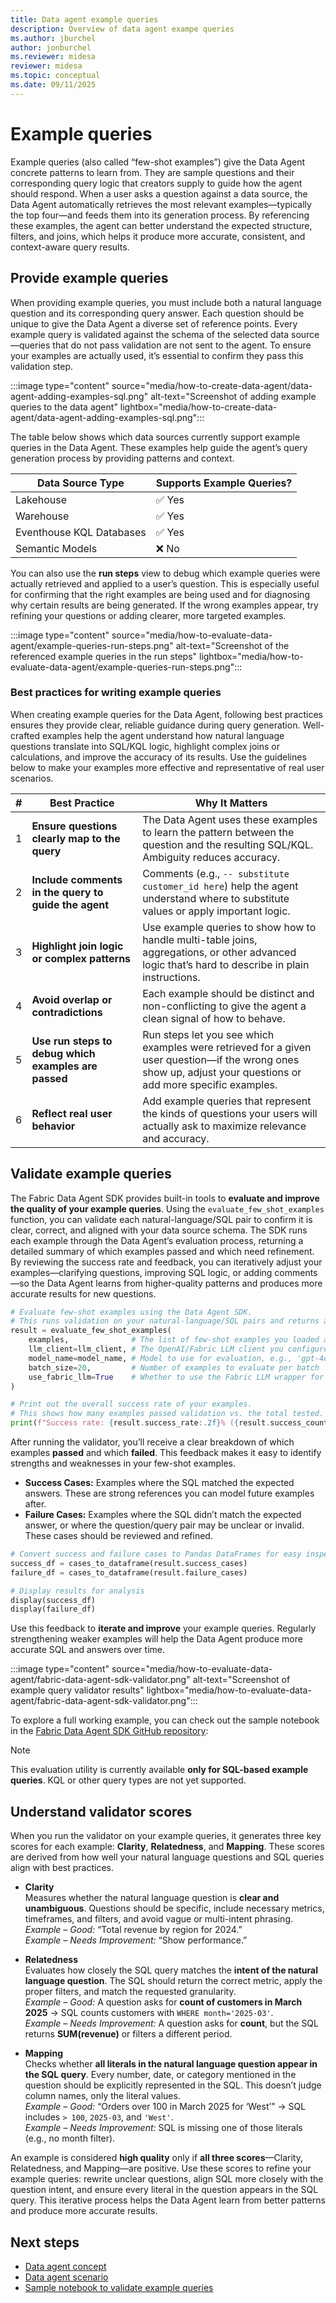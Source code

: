 ```yaml
---
title: Data agent example queries
description: Overview of data agent exampe queries
ms.author: jburchel
author: jonburchel
ms.reviewer: midesa
reviewer: midesa
ms.topic: conceptual
ms.date: 09/11/2025
---
```


# Example queries

Example queries (also called “few-shot examples”) give the Data Agent concrete patterns to learn from. They are sample questions and their corresponding query logic that creators supply to guide how the agent should respond. When a user asks a question against a data source, the Data Agent automatically retrieves the most relevant examples—typically the top four—and feeds them into its generation process. By referencing these examples, the agent can better understand the expected structure, filters, and joins, which helps it produce more accurate, consistent, and context-aware query results.

## Provide example queries

When providing example queries, you must include both a natural language question and its corresponding query answer. Each question should be unique to give the Data Agent a diverse set of reference points. Every example query is validated against the schema of the selected data source—queries that do not pass validation are not sent to the agent. To ensure your examples are actually used, it’s essential to confirm they pass this validation step.

:::image type="content" source="media/how-to-create-data-agent/data-agent-adding-examples-sql.png" alt-text="Screenshot of adding example queries to the data agent" lightbox="media/how-to-create-data-agent/data-agent-adding-examples-sql.png":::

The table below shows which data sources currently support example queries in the Data Agent. These examples help guide the agent’s query generation process by providing patterns and context.

| Data Source Type            | Supports Example Queries? |
|-----------------------------|---------------------------|
| Lakehouse                   | ✅ Yes                   |
| Warehouse                   | ✅ Yes                   |
| Eventhouse KQL Databases     | ✅ Yes                   |
| Semantic Models             | ❌ No                    |

You can also use the **run steps** view to debug which example queries were actually retrieved and applied to a user’s question. This is especially useful for confirming that the right examples are being used and for diagnosing why certain results are being generated. If the wrong examples appear, try refining your questions or adding clearer, more targeted examples.  

:::image type="content" source="media/how-to-evaluate-data-agent/example-queries-run-steps.png" alt-text="Screenshot of the referenced example queries in the run steps" lightbox="media/how-to-evaluate-data-agent/example-queries-run-steps.png":::

### Best practices for writing example queries  

When creating example queries for the Data Agent, following best practices ensures they provide clear, reliable guidance during query generation. Well-crafted examples help the agent understand how natural language questions translate into SQL/KQL logic, highlight complex joins or calculations, and improve the accuracy of its results. Use the guidelines below to make your examples more effective and representative of real user scenarios.  

| # | Best Practice | Why It Matters |
|---|---------------|---------------|
| 1 | **Ensure questions clearly map to the query** | The Data Agent uses these examples to learn the pattern between the question and the resulting SQL/KQL. Ambiguity reduces accuracy. |
| 2 | **Include comments in the query to guide the agent** | Comments (e.g., `-- substitute customer_id here`) help the agent understand where to substitute values or apply important logic. |
| 3 | **Highlight join logic or complex patterns** | Use example queries to show how to handle multi-table joins, aggregations, or other advanced logic that’s hard to describe in plain instructions. |
| 4 | **Avoid overlap or contradictions** | Each example should be distinct and non-conflicting to give the agent a clean signal of how to behave. |
| 5 | **Use run steps to debug which examples are passed** | Run steps let you see which examples were retrieved for a given user question—if the wrong ones show up, adjust your questions or add more specific examples. |
| 6 | **Reflect real user behavior** | Add example queries that represent the kinds of questions your users will actually ask to maximize relevance and accuracy. |

## Validate example queries

The Fabric Data Agent SDK provides built-in tools to **evaluate and improve the quality of your example queries**. Using the `evaluate_few_shot_examples` function, you can validate each natural-language/SQL pair to confirm it is clear, correct, and aligned with your data source schema. The SDK runs each example through the Data Agent’s evaluation process, returning a detailed summary of which examples passed and which need refinement. By reviewing the success rate and feedback, you can iteratively adjust your examples—clarifying questions, improving SQL logic, or adding comments—so the Data Agent learns from higher-quality patterns and produces more accurate results for new questions.

```python
# Evaluate few-shot examples using the Data Agent SDK.
# This runs validation on your natural-language/SQL pairs and returns a summary of results.
result = evaluate_few_shot_examples(
    examples,              # The list of few-shot examples you loaded and formatted earlier
    llm_client=llm_client, # The OpenAI/Fabric LLM client you configured
    model_name=model_name, # Model to use for evaluation, e.g., 'gpt-4o'
    batch_size=20,         # Number of examples to evaluate per batch
    use_fabric_llm=True    # Whether to use the Fabric LLM wrapper for evaluation
)

# Print out the overall success rate of your examples.
# This shows how many examples passed validation vs. the total tested.
print(f"Success rate: {result.success_rate:.2f}% ({result.success_count}/{result.total})")

```

After running the validator, you’ll receive a clear breakdown of which examples **passed** and which **failed**. This feedback makes it easy to identify strengths and weaknesses in your few-shot examples.  

- **Success Cases:** Examples where the SQL matched the expected answers. These are strong references you can model future examples after.  
- **Failure Cases:** Examples where the SQL didn’t match the expected answer, or where the question/query pair may be unclear or invalid. These cases should be reviewed and refined.  

```python
# Convert success and failure cases to Pandas DataFrames for easy inspection
success_df = cases_to_dataframe(result.success_cases)
failure_df = cases_to_dataframe(result.failure_cases)

# Display results for analysis
display(success_df)
display(failure_df)
```

Use this feedback to **iterate and improve** your example queries. Regularly strengthening weaker examples will help the Data Agent produce more accurate SQL and answers over time.

:::image type="content" source="media/how-to-evaluate-data-agent/fabric-data-agent-sdk-validator.png" alt-text="Screenshot of example query validator results" lightbox="media/how-to-evaluate-data-agent/fabric-data-agent-sdk-validator.png":::

To explore a full working example, you can check out the sample notebook in the [Fabric Data Agent SDK GitHub repository](https://aka.ms/fabric-data-agent-example-query-validator):

> [!NOTE]
> This evaluation utility is currently available **only for SQL-based example queries**. KQL or other query types are not yet supported.

## Understand validator scores  

When you run the validator on your example queries, it generates three key scores for each example: **Clarity**, **Relatedness**, and **Mapping**. These scores are derived from how well your natural language questions and SQL queries align with best practices.  

- **Clarity**  
  Measures whether the natural language question is **clear and unambiguous**. Questions should be specific, include necessary metrics, timeframes, and filters, and avoid vague or multi-intent phrasing.  
  *Example – Good:* “Total revenue by region for 2024.”  
  *Example – Needs Improvement:* “Show performance.”  

- **Relatedness**  
  Evaluates how closely the SQL query matches the **intent of the natural language question**. The SQL should return the correct metric, apply the proper filters, and match the requested granularity.  
  *Example – Good:* A question asks for **count of customers in March 2025** → SQL counts customers with `WHERE month='2025-03'`.  
  *Example – Needs Improvement:* A question asks for **count**, but the SQL returns **SUM(revenue)** or filters a different period.  

- **Mapping**  
  Checks whether **all literals in the natural language question appear in the SQL query**. Every number, date, or category mentioned in the question should be explicitly represented in the SQL. This doesn’t judge column names, only the literal values.  
  *Example – Good:* “Orders over 100 in March 2025 for ‘West’” → SQL includes `> 100`, `2025-03`, and `'West'`.  
  *Example – Needs Improvement:* SQL is missing one of those literals (e.g., no month filter).  

An example is considered **high quality** only if **all three scores**—Clarity, Relatedness, and Mapping—are positive. Use these scores to refine your example queries: rewrite unclear questions, align SQL more closely with the question intent, and ensure every literal in the question appears in the SQL query. This iterative process helps the Data Agent learn from better patterns and produce more accurate results.  

## Next steps

- [Data agent concept](concept-data-agent.md)
- [Data agent scenario](data-agent-scenario.md)
- [Sample notebook to validate example queries](https://aka.ms/fabric-data-agent-example-query-validator)